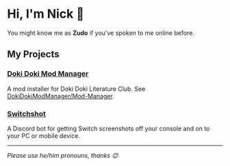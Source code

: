 # Hi, I'm Nick 👋

You might know me as **Zudo** if you've spoken to me online before.

## My Projects

### [Doki Doki Mod Manager](https://doki.space)

A mod installer for Doki Doki Literature Club. See [DokiDokiModManager/Mod-Manager](https://github.com/DokiDokiModManager/Mod-Manager).

### [Switchshot](https://switchshot.app)

A Discord bot for getting Switch screenshots off your console and on to your PC or mobile device.

---

*Please use he/him pronouns, thanks 😊*

<!--
**Niquolas/Niquolas** is a ✨ _special_ ✨ repository because its `README.md` (this file) appears on your GitHub profile.

Here are some ideas to get you started:

- 🔭 I’m currently working on ...
- 🌱 I’m currently learning ...
- 👯 I’m looking to collaborate on ...
- 🤔 I’m looking for help with ...
- 💬 Ask me about ...
- 📫 How to reach me: ...
- 😄 Pronouns: ...
- ⚡ Fun fact: ...
-->
